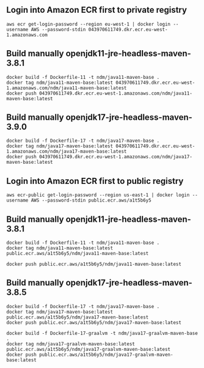 ## Login into Amazon ECR first to private registry

    aws ecr get-login-password --region eu-west-1 | docker login --username AWS --password-stdin 043970611749.dkr.ecr.eu-west-1.amazonaws.com

## Build manually openjdk11-jre-headless-maven-3.8.1

    docker build -f Dockerfile-11 -t ndm/java11-maven-base .
    docker tag ndm/java11-maven-base:latest 043970611749.dkr.ecr.eu-west-1.amazonaws.com/ndm/java11-maven-base:latest
    docker push 043970611749.dkr.ecr.eu-west-1.amazonaws.com/ndm/java11-maven-base:latest


## Build manually openjdk17-jre-headless-maven-3.9.0

    docker build -f Dockerfile-17 -t ndm/java17-maven-base .
    docker tag ndm/java17-maven-base:latest 043970611749.dkr.ecr.eu-west-1.amazonaws.com/ndm/java17-maven-base:latest
    docker push 043970611749.dkr.ecr.eu-west-1.amazonaws.com/ndm/java17-maven-base:latest


## Login into Amazon ECR first to public registry

    aws ecr-public get-login-password --region us-east-1 | docker login --username AWS --password-stdin public.ecr.aws/a1t5b6y5

## Build manually openjdk11-jre-headless-maven-3.8.1

    docker build -f Dockerfile-11 -t ndm/java11-maven-base .
    docker tag ndm/java11-maven-base:latest public.ecr.aws/a1t5b6y5/ndm/java11-maven-base:latest
    
    docker push public.ecr.aws/a1t5b6y5/ndm/java11-maven-base:latest

## Build manually openjdk17-jre-headless-maven-3.8.5

    docker build -f Dockerfile-17 -t ndm/java17-maven-base .
    docker tag ndm/java17-maven-base:latest public.ecr.aws/a1t5b6y5/ndm/java17-maven-base:latest
    docker push public.ecr.aws/a1t5b6y5/ndm/java17-maven-base:latest

    docker build -f Dockerfile-17-graalvm -t ndm/java17-graalvm-maven-base .    
    docker tag ndm/java17-graalvm-maven-base:latest public.ecr.aws/a1t5b6y5/ndm/java17-graalvm-maven-base:latest
    docker push public.ecr.aws/a1t5b6y5/ndm/java17-graalvm-maven-base:latest